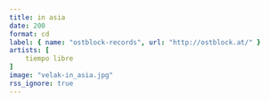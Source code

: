 ```yaml
---
title: in asia
date: 200
format: cd
label: { name: "ostblock-records", url: "http://ostblock.at/" }
artists: [
    tiempo libre  
]
image: "velak-in_asia.jpg"
rss_ignore: true
---
```

